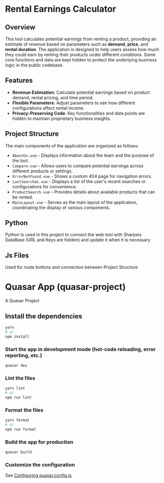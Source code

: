 # Rental Earnings Calculator

## Overview

This tool calculates potential earnings from renting a product, providing an estimate of revenue based on
parameters such as **demand**, **price**, and **rental duration**. The application is designed to help users
assess how much they could earn by renting their products under different conditions. Some core functions and
data are kept hidden to protect the underlying business logic in the public codebase.

## Features

- **Revenue Estimation**: Calculate potential earnings based on product demand, rental pricing, and time period.
- **Flexible Parameters**: Adjust parameters to see how different configurations affect rental income.
- **Privacy-Preserving Code**: Key functionalities and data points are hidden to maintain proprietary business insights.

## Project Structure

The main components of the application are organized as follows:

- `AboutUs.vue` - Displays information about the team and the purpose of the tool.
- `Compare.vue` - Allows users to compare potential earnings across different products or settings.
- `ErrorNotFound.vue` - Shows a custom 404 page for navigation errors.
- `LastSearches.vue` - Displays a list of the user's recent searches or configurations for convenience.
- `ProductSearch.vue` - Provides details about available products that can be rented.
- `MainLayout.vue` - Serves as the main layout of the application, coordinating the display of various components.

## Python
Python is used in this project to connect the web tool with Sharpeis DataBase (URL and Keys are hidden) and update it when it is necessary

## Js Files
Used for route bottons and connection between Project Structure
# Quasar App (quasar-project)

A Quasar Project

## Install the dependencies
```bash
yarn
# or
npm install
```

### Start the app in development mode (hot-code reloading, error reporting, etc.)
```bash
quasar dev
```


### Lint the files
```bash
yarn lint
# or
npm run lint
```


### Format the files
```bash
yarn format
# or
npm run format
```



### Build the app for production
```bash
quasar build
```

### Customize the configuration
See [Configuring quasar.config.js](https://v2.quasar.dev/quasar-cli-vite/quasar-config-js).
